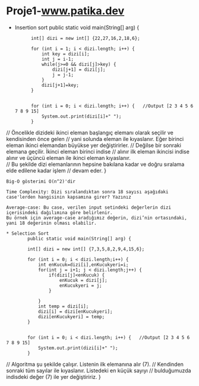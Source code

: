 # Proje1-www.patika.dev

* Insertion sort
		public static void main(String[] arg) {
 
			int[] dizi = new int[] {22,27,16,2,18,6};
			
			for (int i = 1; i < dizi.length; i++) {
			    int key = dizi[i];
			    int j = i-1;
			    while(j>=0 && dizi[j]>key) {
			    	dizi[j+1] = dizi[j];
			    	j = j-1;
			    }
			    dizi[j+1]=key;
			}
			
			
			for (int i = 0; i < dizi.length; i++) {   //Output [2 3 4 5 6 7 8 9 15]
				System.out.print(dizi[i]+" ");
			}
//	    Öncelikle dizideki ikinci eleman başlangıç elemanı olarak seçilir ve kendisinden önce gelen 
//	yani solunda eleman ile kıyaslanır. Eğer birinci eleman ikinci elemandan büyükse yer değiştirirler. 
//	Değilse bir sonraki elemana geçilir. İkinci eleman birinci indise 
//	alınır ilk eleman ikincisi indise alınır ve üçüncü eleman ile ikinci eleman kıyaslanır.  
//	Bu şekilde dizi elemanlarının hepsine bakılana kadar ve doğru sıralama elde edilene kadar işlem 
//	devam eder.
		}
    
    Big-O gösterimi O(n^2)'dir
    
    Time Complexity: Dizi sıralandıktan sonra 18 sayısı aşağıdaki case'lerden hangisinin kapsamına girer? Yazınız
    
    Average-case: Bu case, verilen input setindeki değerlerin dizi içerisindeki dağılımına göre belirlenir. 
    Bu örnek için average-case aradığımız değerin, dizi’nin ortasındaki, yani 18 değerinin olması olabilir.
    
    * Selection Sort
    		public static void main(String[] arg) {

			int[] dizi = new int[] {7,3,5,8,2,9,4,15,6};
			
			for (int i = 0; i < dizi.length;i++) {          
				int enKucuk=dizi[i],enKucukyeri=i;
				for(int j = i+1; j < dizi.length;j++) {
					if(dizi[j]<enKucuk) {
						enKucuk = dizi[j];
						enKucukyeri = j;							
					}
	
				}
				int temp = dizi[i];
				dizi[i] = dizi[enKucukyeri];
				dizi[enKucukyeri] = temp;									
			}
			
			
			for (int i = 0; i < dizi.length; i++) {   //Output [2 3 4 5 6 7 8 9 15]
				System.out.print(dizi[i]+" ");
			}
//    Algoritma şu şekilde çalışır. Listenin ilk elemanına alır (7). 
//  Kendinden sonraki tüm sayılar ile kıyaslanır. Listedeki en küçük sayıyı 
//  bulduğumuzda indisdeki değer (7) ile yer değiştiririz.
		}
